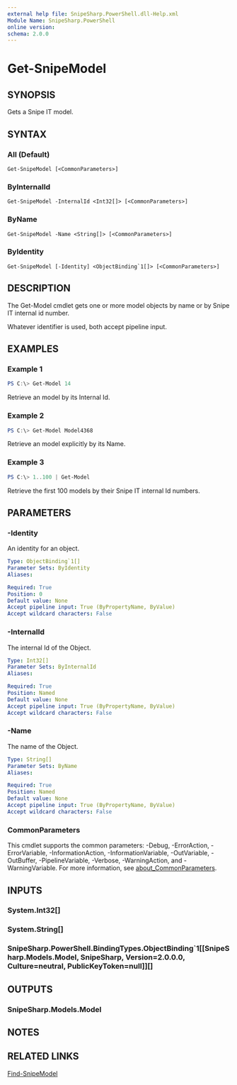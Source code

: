 ```yaml
---
external help file: SnipeSharp.PowerShell.dll-Help.xml
Module Name: SnipeSharp.PowerShell
online version:
schema: 2.0.0
---
```


# Get-SnipeModel

## SYNOPSIS
Gets a Snipe IT model.

## SYNTAX

### All (Default)
```
Get-SnipeModel [<CommonParameters>]
```

### ByInternalId
```
Get-SnipeModel -InternalId <Int32[]> [<CommonParameters>]
```

### ByName
```
Get-SnipeModel -Name <String[]> [<CommonParameters>]
```

### ByIdentity
```
Get-SnipeModel [-Identity] <ObjectBinding`1[]> [<CommonParameters>]
```

## DESCRIPTION
The Get-Model cmdlet gets one or more model objects by name or by Snipe IT internal id number.

Whatever identifier is used, both accept pipeline input.

## EXAMPLES

### Example 1
```powershell
PS C:\> Get-Model 14
```

Retrieve an model by its Internal Id.

### Example 2
```powershell
PS C:\> Get-Model Model4368
```

Retrieve an model explicitly by its Name.

### Example 3
```powershell
PS C:\> 1..100 | Get-Model
```

Retrieve the first 100 models by their Snipe IT internal Id numbers.

## PARAMETERS

### -Identity
An identity for an object.

```yaml
Type: ObjectBinding`1[]
Parameter Sets: ByIdentity
Aliases:

Required: True
Position: 0
Default value: None
Accept pipeline input: True (ByPropertyName, ByValue)
Accept wildcard characters: False
```

### -InternalId
The internal Id of the Object.

```yaml
Type: Int32[]
Parameter Sets: ByInternalId
Aliases:

Required: True
Position: Named
Default value: None
Accept pipeline input: True (ByPropertyName, ByValue)
Accept wildcard characters: False
```

### -Name
The name of the Object.

```yaml
Type: String[]
Parameter Sets: ByName
Aliases:

Required: True
Position: Named
Default value: None
Accept pipeline input: True (ByPropertyName, ByValue)
Accept wildcard characters: False
```

### CommonParameters
This cmdlet supports the common parameters: -Debug, -ErrorAction, -ErrorVariable, -InformationAction, -InformationVariable, -OutVariable, -OutBuffer, -PipelineVariable, -Verbose, -WarningAction, and -WarningVariable. For more information, see [about_CommonParameters](http://go.microsoft.com/fwlink/?LinkID=113216).

## INPUTS

### System.Int32[]

### System.String[]

### SnipeSharp.PowerShell.BindingTypes.ObjectBinding`1[[SnipeSharp.Models.Model, SnipeSharp, Version=2.0.0.0, Culture=neutral, PublicKeyToken=null]][]

## OUTPUTS

### SnipeSharp.Models.Model

## NOTES

## RELATED LINKS

[Find-SnipeModel](Find-SnipeModel.md)
